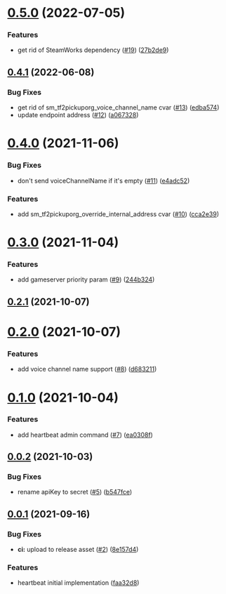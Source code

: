 # [0.5.0](https://github.com/tf2pickup-org/connector/compare/0.4.1...0.5.0) (2022-07-05)


### Features

* get rid of SteamWorks dependency ([#19](https://github.com/tf2pickup-org/connector/issues/19)) ([27b2de9](https://github.com/tf2pickup-org/connector/commit/27b2de964b79f1f4923e70baacf82df097764b9c))

## [0.4.1](https://github.com/tf2pickup-org/connector/compare/0.4.0...0.4.1) (2022-06-08)


### Bug Fixes

* get rid of sm_tf2pickuporg_voice_channel_name cvar ([#13](https://github.com/tf2pickup-org/connector/issues/13)) ([edba574](https://github.com/tf2pickup-org/connector/commit/edba574e71ca8bb63fab869f94b955ca05576468))
* update endpoint address ([#12](https://github.com/tf2pickup-org/connector/issues/12)) ([a067328](https://github.com/tf2pickup-org/connector/commit/a0673284e8597d6a9b1260e0562cc9b137664df0))

# [0.4.0](https://github.com/tf2pickup-org/connector/compare/0.3.0...0.4.0) (2021-11-06)


### Bug Fixes

* don't send voiceChannelName if it's empty ([#11](https://github.com/tf2pickup-org/connector/issues/11)) ([e4adc52](https://github.com/tf2pickup-org/connector/commit/e4adc5290e603d5da8b640931ea84398f28408b4))


### Features

* add sm_tf2pickuporg_override_internal_address cvar ([#10](https://github.com/tf2pickup-org/connector/issues/10)) ([cca2e39](https://github.com/tf2pickup-org/connector/commit/cca2e39e2228735285d5536ffce62b3453b48ce0))

# [0.3.0](https://github.com/tf2pickup-org/connector/compare/0.2.1...0.3.0) (2021-11-04)


### Features

* add gameserver priority param ([#9](https://github.com/tf2pickup-org/connector/issues/9)) ([244b324](https://github.com/tf2pickup-org/connector/commit/244b32471f1b10788f24460e5d774656376895e8))

## [0.2.1](https://github.com/tf2pickup-org/connector/compare/0.2.0...0.2.1) (2021-10-07)

# [0.2.0](https://github.com/tf2pickup-org/connector/compare/0.1.0...0.2.0) (2021-10-07)


### Features

* add voice channel name support ([#8](https://github.com/tf2pickup-org/connector/issues/8)) ([d683211](https://github.com/tf2pickup-org/connector/commit/d6832118a68574facdda35860661e53ee1e9144d))

# [0.1.0](https://github.com/tf2pickup-org/connector/compare/0.0.2...0.1.0) (2021-10-04)


### Features

* add heartbeat admin command ([#7](https://github.com/tf2pickup-org/connector/issues/7)) ([ea0308f](https://github.com/tf2pickup-org/connector/commit/ea0308fd58545f17b30d7d243e29b52bc0fabb68))

## [0.0.2](https://github.com/tf2pickup-org/connector/compare/0.0.1...0.0.2) (2021-10-03)


### Bug Fixes

* rename apiKey to secret ([#5](https://github.com/tf2pickup-org/connector/issues/5)) ([b547fce](https://github.com/tf2pickup-org/connector/commit/b547fce997e0480e21430d992b16c35e904b1006))



## [0.0.1](https://github.com/tf2pickup-org/connector/compare/0.0.1...0.0.2) (2021-09-16)


### Bug Fixes

* **ci:** upload to release asset ([#2](https://github.com/tf2pickup-org/connector/issues/2)) ([8e157d4](https://github.com/tf2pickup-org/connector/commit/8e157d4e208777c89e7dae8251cf1fd56e562efc))


### Features

* heartbeat initial implementation ([faa32d8](https://github.com/tf2pickup-org/connector/commit/faa32d8c6d2c4452440dc2c995cb2dc2e57f0b59))


